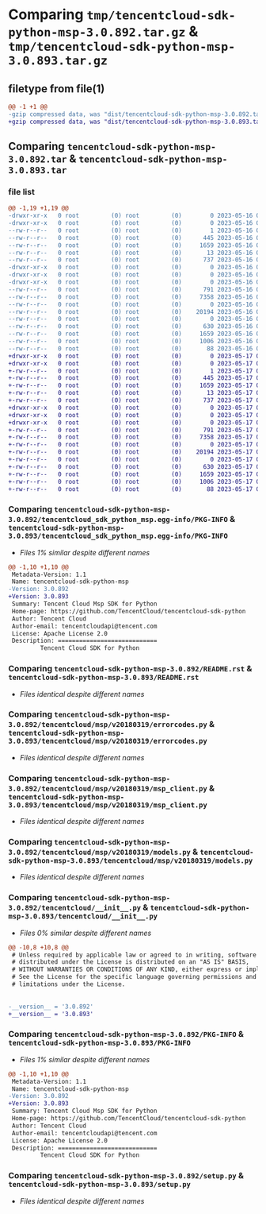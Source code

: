 # Comparing `tmp/tencentcloud-sdk-python-msp-3.0.892.tar.gz` & `tmp/tencentcloud-sdk-python-msp-3.0.893.tar.gz`

## filetype from file(1)

```diff
@@ -1 +1 @@
-gzip compressed data, was "dist/tencentcloud-sdk-python-msp-3.0.892.tar", last modified: Tue May 16 00:41:40 2023, max compression
+gzip compressed data, was "dist/tencentcloud-sdk-python-msp-3.0.893.tar", last modified: Wed May 17 03:36:26 2023, max compression
```

## Comparing `tencentcloud-sdk-python-msp-3.0.892.tar` & `tencentcloud-sdk-python-msp-3.0.893.tar`

### file list

```diff
@@ -1,19 +1,19 @@
-drwxr-xr-x   0 root         (0) root         (0)        0 2023-05-16 00:41:40.000000 tencentcloud-sdk-python-msp-3.0.892/
-drwxr-xr-x   0 root         (0) root         (0)        0 2023-05-16 00:41:40.000000 tencentcloud-sdk-python-msp-3.0.892/tencentcloud_sdk_python_msp.egg-info/
--rw-r--r--   0 root         (0) root         (0)        1 2023-05-16 00:41:40.000000 tencentcloud-sdk-python-msp-3.0.892/tencentcloud_sdk_python_msp.egg-info/dependency_links.txt
--rw-r--r--   0 root         (0) root         (0)      445 2023-05-16 00:41:40.000000 tencentcloud-sdk-python-msp-3.0.892/tencentcloud_sdk_python_msp.egg-info/SOURCES.txt
--rw-r--r--   0 root         (0) root         (0)     1659 2023-05-16 00:41:40.000000 tencentcloud-sdk-python-msp-3.0.892/tencentcloud_sdk_python_msp.egg-info/PKG-INFO
--rw-r--r--   0 root         (0) root         (0)       13 2023-05-16 00:41:40.000000 tencentcloud-sdk-python-msp-3.0.892/tencentcloud_sdk_python_msp.egg-info/top_level.txt
--rw-r--r--   0 root         (0) root         (0)      737 2023-05-16 00:41:40.000000 tencentcloud-sdk-python-msp-3.0.892/README.rst
-drwxr-xr-x   0 root         (0) root         (0)        0 2023-05-16 00:41:40.000000 tencentcloud-sdk-python-msp-3.0.892/tencentcloud/
-drwxr-xr-x   0 root         (0) root         (0)        0 2023-05-16 00:41:40.000000 tencentcloud-sdk-python-msp-3.0.892/tencentcloud/msp/
-drwxr-xr-x   0 root         (0) root         (0)        0 2023-05-16 00:41:40.000000 tencentcloud-sdk-python-msp-3.0.892/tencentcloud/msp/v20180319/
--rw-r--r--   0 root         (0) root         (0)      791 2023-05-16 00:41:40.000000 tencentcloud-sdk-python-msp-3.0.892/tencentcloud/msp/v20180319/errorcodes.py
--rw-r--r--   0 root         (0) root         (0)     7358 2023-05-16 00:41:40.000000 tencentcloud-sdk-python-msp-3.0.892/tencentcloud/msp/v20180319/msp_client.py
--rw-r--r--   0 root         (0) root         (0)        0 2023-05-16 00:41:40.000000 tencentcloud-sdk-python-msp-3.0.892/tencentcloud/msp/v20180319/__init__.py
--rw-r--r--   0 root         (0) root         (0)    20194 2023-05-16 00:41:40.000000 tencentcloud-sdk-python-msp-3.0.892/tencentcloud/msp/v20180319/models.py
--rw-r--r--   0 root         (0) root         (0)        0 2023-05-16 00:41:40.000000 tencentcloud-sdk-python-msp-3.0.892/tencentcloud/msp/__init__.py
--rw-r--r--   0 root         (0) root         (0)      630 2023-05-16 00:41:40.000000 tencentcloud-sdk-python-msp-3.0.892/tencentcloud/__init__.py
--rw-r--r--   0 root         (0) root         (0)     1659 2023-05-16 00:41:40.000000 tencentcloud-sdk-python-msp-3.0.892/PKG-INFO
--rw-r--r--   0 root         (0) root         (0)     1006 2023-05-16 00:41:40.000000 tencentcloud-sdk-python-msp-3.0.892/setup.py
--rw-r--r--   0 root         (0) root         (0)       88 2023-05-16 00:41:40.000000 tencentcloud-sdk-python-msp-3.0.892/setup.cfg
+drwxr-xr-x   0 root         (0) root         (0)        0 2023-05-17 03:36:26.000000 tencentcloud-sdk-python-msp-3.0.893/
+drwxr-xr-x   0 root         (0) root         (0)        0 2023-05-17 03:36:26.000000 tencentcloud-sdk-python-msp-3.0.893/tencentcloud_sdk_python_msp.egg-info/
+-rw-r--r--   0 root         (0) root         (0)        1 2023-05-17 03:36:26.000000 tencentcloud-sdk-python-msp-3.0.893/tencentcloud_sdk_python_msp.egg-info/dependency_links.txt
+-rw-r--r--   0 root         (0) root         (0)      445 2023-05-17 03:36:26.000000 tencentcloud-sdk-python-msp-3.0.893/tencentcloud_sdk_python_msp.egg-info/SOURCES.txt
+-rw-r--r--   0 root         (0) root         (0)     1659 2023-05-17 03:36:26.000000 tencentcloud-sdk-python-msp-3.0.893/tencentcloud_sdk_python_msp.egg-info/PKG-INFO
+-rw-r--r--   0 root         (0) root         (0)       13 2023-05-17 03:36:26.000000 tencentcloud-sdk-python-msp-3.0.893/tencentcloud_sdk_python_msp.egg-info/top_level.txt
+-rw-r--r--   0 root         (0) root         (0)      737 2023-05-17 03:36:26.000000 tencentcloud-sdk-python-msp-3.0.893/README.rst
+drwxr-xr-x   0 root         (0) root         (0)        0 2023-05-17 03:36:26.000000 tencentcloud-sdk-python-msp-3.0.893/tencentcloud/
+drwxr-xr-x   0 root         (0) root         (0)        0 2023-05-17 03:36:26.000000 tencentcloud-sdk-python-msp-3.0.893/tencentcloud/msp/
+drwxr-xr-x   0 root         (0) root         (0)        0 2023-05-17 03:36:26.000000 tencentcloud-sdk-python-msp-3.0.893/tencentcloud/msp/v20180319/
+-rw-r--r--   0 root         (0) root         (0)      791 2023-05-17 03:36:26.000000 tencentcloud-sdk-python-msp-3.0.893/tencentcloud/msp/v20180319/errorcodes.py
+-rw-r--r--   0 root         (0) root         (0)     7358 2023-05-17 03:36:26.000000 tencentcloud-sdk-python-msp-3.0.893/tencentcloud/msp/v20180319/msp_client.py
+-rw-r--r--   0 root         (0) root         (0)        0 2023-05-17 03:36:26.000000 tencentcloud-sdk-python-msp-3.0.893/tencentcloud/msp/v20180319/__init__.py
+-rw-r--r--   0 root         (0) root         (0)    20194 2023-05-17 03:36:26.000000 tencentcloud-sdk-python-msp-3.0.893/tencentcloud/msp/v20180319/models.py
+-rw-r--r--   0 root         (0) root         (0)        0 2023-05-17 03:36:26.000000 tencentcloud-sdk-python-msp-3.0.893/tencentcloud/msp/__init__.py
+-rw-r--r--   0 root         (0) root         (0)      630 2023-05-17 03:36:26.000000 tencentcloud-sdk-python-msp-3.0.893/tencentcloud/__init__.py
+-rw-r--r--   0 root         (0) root         (0)     1659 2023-05-17 03:36:26.000000 tencentcloud-sdk-python-msp-3.0.893/PKG-INFO
+-rw-r--r--   0 root         (0) root         (0)     1006 2023-05-17 03:36:26.000000 tencentcloud-sdk-python-msp-3.0.893/setup.py
+-rw-r--r--   0 root         (0) root         (0)       88 2023-05-17 03:36:26.000000 tencentcloud-sdk-python-msp-3.0.893/setup.cfg
```

### Comparing `tencentcloud-sdk-python-msp-3.0.892/tencentcloud_sdk_python_msp.egg-info/PKG-INFO` & `tencentcloud-sdk-python-msp-3.0.893/tencentcloud_sdk_python_msp.egg-info/PKG-INFO`

 * *Files 1% similar despite different names*

```diff
@@ -1,10 +1,10 @@
 Metadata-Version: 1.1
 Name: tencentcloud-sdk-python-msp
-Version: 3.0.892
+Version: 3.0.893
 Summary: Tencent Cloud Msp SDK for Python
 Home-page: https://github.com/TencentCloud/tencentcloud-sdk-python
 Author: Tencent Cloud
 Author-email: tencentcloudapi@tencent.com
 License: Apache License 2.0
 Description: ============================
         Tencent Cloud SDK for Python
```

### Comparing `tencentcloud-sdk-python-msp-3.0.892/README.rst` & `tencentcloud-sdk-python-msp-3.0.893/README.rst`

 * *Files identical despite different names*

### Comparing `tencentcloud-sdk-python-msp-3.0.892/tencentcloud/msp/v20180319/errorcodes.py` & `tencentcloud-sdk-python-msp-3.0.893/tencentcloud/msp/v20180319/errorcodes.py`

 * *Files identical despite different names*

### Comparing `tencentcloud-sdk-python-msp-3.0.892/tencentcloud/msp/v20180319/msp_client.py` & `tencentcloud-sdk-python-msp-3.0.893/tencentcloud/msp/v20180319/msp_client.py`

 * *Files identical despite different names*

### Comparing `tencentcloud-sdk-python-msp-3.0.892/tencentcloud/msp/v20180319/models.py` & `tencentcloud-sdk-python-msp-3.0.893/tencentcloud/msp/v20180319/models.py`

 * *Files identical despite different names*

### Comparing `tencentcloud-sdk-python-msp-3.0.892/tencentcloud/__init__.py` & `tencentcloud-sdk-python-msp-3.0.893/tencentcloud/__init__.py`

 * *Files 0% similar despite different names*

```diff
@@ -10,8 +10,8 @@
 # Unless required by applicable law or agreed to in writing, software
 # distributed under the License is distributed on an "AS IS" BASIS,
 # WITHOUT WARRANTIES OR CONDITIONS OF ANY KIND, either express or implied.
 # See the License for the specific language governing permissions and
 # limitations under the License.
 
 
-__version__ = '3.0.892'
+__version__ = '3.0.893'
```

### Comparing `tencentcloud-sdk-python-msp-3.0.892/PKG-INFO` & `tencentcloud-sdk-python-msp-3.0.893/PKG-INFO`

 * *Files 1% similar despite different names*

```diff
@@ -1,10 +1,10 @@
 Metadata-Version: 1.1
 Name: tencentcloud-sdk-python-msp
-Version: 3.0.892
+Version: 3.0.893
 Summary: Tencent Cloud Msp SDK for Python
 Home-page: https://github.com/TencentCloud/tencentcloud-sdk-python
 Author: Tencent Cloud
 Author-email: tencentcloudapi@tencent.com
 License: Apache License 2.0
 Description: ============================
         Tencent Cloud SDK for Python
```

### Comparing `tencentcloud-sdk-python-msp-3.0.892/setup.py` & `tencentcloud-sdk-python-msp-3.0.893/setup.py`

 * *Files identical despite different names*

